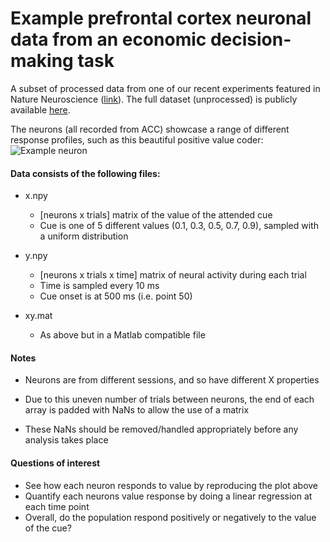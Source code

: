 # Example prefrontal cortex neuronal data from an economic decision-making task

A subset of processed data from one of our recent experiments featured in Nature Neuroscience ([link](https://pubmed.ncbi.nlm.nih.gov/30258238/)). The full dataset (unprocessed) is publicly available [here](https://crcns.org/data-sets/pfc/pfc-7/about-pfc-7). 

The neurons (all recorded from ACC) showcase a range of different response profiles, such as this beautiful positive value coder:
![Example neuron](https://github.com/jamesbutler01/Example-Neuronal-Analysis/blob/main/ExampleNeuron.png?raw=true)



#### Data consists of the following files: 
- x.npy
	- [neurons x trials] matrix of the value of the attended cue
	- Cue is one of 5 different values (0.1, 0.3, 0.5, 0.7, 0.9), sampled with a uniform distribution

- y.npy 
 	- [neurons x trials x time] matrix of neural activity during each trial
	- Time is sampled every 10 ms
	- Cue onset is at 500 ms (i.e. point 50)

- xy.mat
	- As above but in a Matlab compatible file

#### Notes
- Neurons are from different sessions, and so have different X properties

- Due to this uneven number of trials between neurons, the end of each array is padded with NaNs to allow the use of a matrix

- These NaNs should be removed/handled appropriately before any analysis takes place

#### Questions of interest
- See how each neuron responds to value by reproducing the plot above
- Quantify each neurons value response by doing a linear regression at each time point
- Overall, do the population respond positively or negatively to the value of the cue?